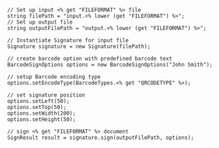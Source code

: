         
        // Set up input <% get "FILEFORMAT" %> file
        string filePath = "input.<% lower (get "FILEFORMAT") %>";
        // Set up output file
        string outputFilePath = "output.<% lower (get "FILEFORMAT") %>";

        // Instantiate Signature for input file
        Signature signature = new Signature(filePath);

        // create barcode option with predefined barcode text
        BarcodeSignOptions options = new BarcodeSignOptions("John Smith");

        // setup Barcode encoding type
        options.setEncodeType(BarcodeTypes.<% get "QRCODETYPE" %>);

        // set signature position
        options.setLeft(50);
        options.setTop(50);
        options.setWidth(200);
        options.setHeight(50);

        // sign <% get "FILEFORMAT" %> document
        SignResult result = signature.sign(outputFilePath, options);
